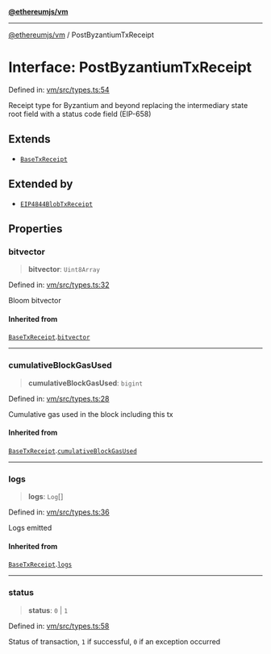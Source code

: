 [**@ethereumjs/vm**](../README.md)

***

[@ethereumjs/vm](../README.md) / PostByzantiumTxReceipt

# Interface: PostByzantiumTxReceipt

Defined in: [vm/src/types.ts:54](https://github.com/Dargon789/ethereumjs-monorepo/blob/master/packages/vm/src/types.ts#L54)

Receipt type for Byzantium and beyond replacing the intermediary
state root field with a status code field (EIP-658)

## Extends

- [`BaseTxReceipt`](BaseTxReceipt.md)

## Extended by

- [`EIP4844BlobTxReceipt`](EIP4844BlobTxReceipt.md)

## Properties

### bitvector

> **bitvector**: `Uint8Array`

Defined in: [vm/src/types.ts:32](https://github.com/Dargon789/ethereumjs-monorepo/blob/master/packages/vm/src/types.ts#L32)

Bloom bitvector

#### Inherited from

[`BaseTxReceipt`](BaseTxReceipt.md).[`bitvector`](BaseTxReceipt.md#bitvector)

***

### cumulativeBlockGasUsed

> **cumulativeBlockGasUsed**: `bigint`

Defined in: [vm/src/types.ts:28](https://github.com/Dargon789/ethereumjs-monorepo/blob/master/packages/vm/src/types.ts#L28)

Cumulative gas used in the block including this tx

#### Inherited from

[`BaseTxReceipt`](BaseTxReceipt.md).[`cumulativeBlockGasUsed`](BaseTxReceipt.md#cumulativeblockgasused)

***

### logs

> **logs**: `Log`[]

Defined in: [vm/src/types.ts:36](https://github.com/Dargon789/ethereumjs-monorepo/blob/master/packages/vm/src/types.ts#L36)

Logs emitted

#### Inherited from

[`BaseTxReceipt`](BaseTxReceipt.md).[`logs`](BaseTxReceipt.md#logs)

***

### status

> **status**: `0` \| `1`

Defined in: [vm/src/types.ts:58](https://github.com/Dargon789/ethereumjs-monorepo/blob/master/packages/vm/src/types.ts#L58)

Status of transaction, `1` if successful, `0` if an exception occurred
